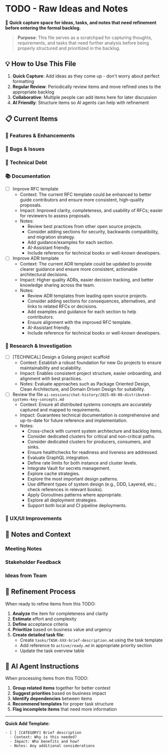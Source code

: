 # TODO - Raw Ideas and Notes

📝 **Quick capture space for ideas, tasks, and notes that need refinement before entering the formal backlog.**

> **Purpose**: This file serves as a scratchpad for capturing thoughts, requirements, and tasks that need further analysis before being properly structured and prioritized in the backlog.

## 💡 How to Use This File

1. **Quick Capture**: Add ideas as they come up - don't worry about perfect formatting
2. **Regular Review**: Periodically review items and move refined ones to the appropriate backlog
3. **Collaborative**: Multiple people can add items here for later discussion
4. **AI Friendly**: Structure items so AI agents can help with refinement

## 📋 Current Items

### 🚀 Features & Enhancements
<!-- Add new feature ideas here -->

### 🐛 Bugs & Issues
<!-- Add bug reports and issues here -->

### 🔧 Technical Debt
<!-- Add technical improvements here -->

### 📚 Documentation
<!-- Add documentation tasks here -->
- [ ] Improve RFC template
  - Context: The current RFC template could be enhanced to better guide contributors and ensure more consistent, high-quality proposals.
  - Impact: Improved clarity, completeness, and usability of RFCs; easier for reviewers to assess proposals.
  - Notes:
      - Review best practices from other open source projects.
      - Consider adding sections for security, backwards compatibility, and migration strategy.
      - Add guidance/examples for each section.
      - AI-Assistant friendly.
      - Include reference for technical books or well-known developers.
- [ ] Improve ADR template
  - Context: The current ADR template could be updated to provide clearer guidance and ensure more consistent, actionable architectural decisions.
  - Impact: Higher quality ADRs, easier decision tracking, and better knowledge sharing across the team.
  - Notes:
      - Review ADR templates from leading open source projects.
      - Consider adding sections for consequences, alternatives, and links to related RFCs or decisions.
      - Add examples and guidance for each section to help contributors.
      - Ensure alignment with the improved RFC template.
      - AI-Assistant friendly.
      - Include reference for technical books or well-known developers.

### 🧪 Research & Investigation
<!-- Add research tasks and spikes here -->
- [ ] [TECHNICAL] Design a Golang project scaffold
  - Context: Establish a robust foundation for new Go projects to ensure maintainability and scalability.
  - Impact: Enables consistent project structure, easier onboarding, and alignment with best practices.
  - Notes: Evaluate approaches such as Package Oriented Design, Clean Architecture, and Domain Driven Design for suitability.
- [ ] Review the file `ai-sessions/chat-history/2025-08-08-distributed-systems-key-concepts.md`
  - Context: Ensure all distributed systems concepts are accurately captured and mapped to requirements.
  - Impact: Guarantees technical documentation is comprehensive and up-to-date for future reference and implementation.
  - Notes: 
      - Cross-check with current system architecture and backlog items.
      - Consider dedicated clusters for critical and non-critical paths.
      - Consider dedicated clusters for producers, consumers, and sinks.
      - Ensure healthchecks for readiness and liveness are addressed.
      - Evaluate GraphQL integration.
      - Define rate limits for both instance and cluster levels.
      - Integrate Vault for secrets management.
      - Explore cache strategies.
      - Explore the most important design patterns.
      - Use different types of system design (e.g., DDD, Layered, etc.; check references in relevant books).
      - Apply Goroutines patterns where appropriate.
      - Explore all deployment strategies.
      - Support both local and CI pipeline deployments.

### 🎨 UX/UI Improvements
<!-- Add user experience improvements here -->

## 📝 Notes and Context

### Meeting Notes
<!-- Add relevant meeting notes that might generate tasks -->

### Stakeholder Feedback
<!-- Add feedback from users, customers, or stakeholders -->

### Ideas from Team
<!-- Add brainstorming results and team suggestions -->

## 🔄 Refinement Process

When ready to refine items from this TODO:

1. **Analyze** the item for completeness and clarity
2. **Estimate** effort and complexity
3. **Define** acceptance criteria
4. **Prioritize** based on business value and urgency
5. **Create detailed task file**:
   - Create `tasks/TASK-XXX-brief-description.md` using the task template
   - Add reference to `active/ready.md` in appropriate priority section
   - Update the task overview table

## 🤖 AI Agent Instructions

When processing items from this TODO:

1. **Group related items** together for better context
2. **Suggest priorities** based on business impact
3. **Identify dependencies** between items
4. **Recommend templates** for proper task structure
5. **Flag incomplete items** that need more information

---

**Quick Add Template:**
```
- [ ] [CATEGORY] Brief description
  - Context: Why is this needed?
  - Impact: Who benefits and how?
  - Notes: Any additional considerations
```
